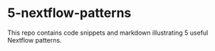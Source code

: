 # 5-nextflow-patterns
This repo contains code snippets and markdown illustrating 5 useful Nextflow patterns.
